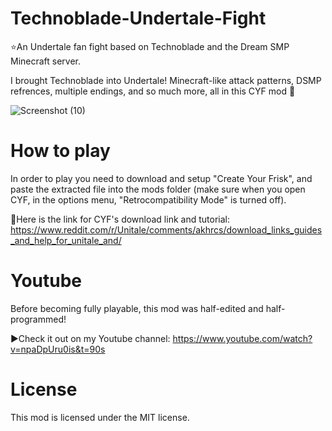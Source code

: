 # Technoblade-Undertale-Fight
⭐An Undertale fan fight based on Technoblade and the Dream SMP Minecraft server.

I brought Technoblade into Undertale! Minecraft-like attack patterns, DSMP refrences, multiple endings, and so much more, all in this CYF mod 🤩

![Screenshot (10)](https://user-images.githubusercontent.com/112593394/189800707-d234ab8d-a372-463b-b014-ef48b1cb63de.png)
# How to play

In order to play you need to download and setup "Create Your Frisk", and paste the extracted file into the mods folder (make sure when you open CYF, in the options menu, "Retrocompatibility Mode" is turned off).

🔗Here is the link for CYF's download link and tutorial: https://www.reddit.com/r/Unitale/comments/akhrcs/download_links_guides_and_help_for_unitale_and/

# Youtube

Before becoming fully playable, this mod was half-edited and half-programmed!

▶️Check it out on my Youtube channel: https://www.youtube.com/watch?v=npaDpUru0is&t=90s

# License

This mod is licensed under the MIT license.
